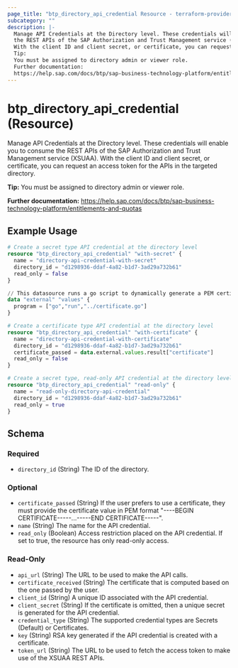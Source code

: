 ```yaml
---
page_title: "btp_directory_api_credential Resource - terraform-provider-btp"
subcategory: ""
description: |-
  Manage API Credentials at the Directory level. These credentials will enable you to consume
  the REST APIs of the SAP Authorization and Trust Management service (XSUAA).
  With the client ID and client secret, or certificate, you can request an access token for the APIs in the targeted directory.
  Tip:
  You must be assigned to directory admin or viewer role.
  Further documentation:
  https://help.sap.com/docs/btp/sap-business-technology-platform/entitlements-and-quotas
---
```


# btp_directory_api_credential (Resource)

Manage API Credentials at the Directory level. These credentials will enable you to consume
		the REST APIs of the SAP Authorization and Trust Management service (XSUAA).
		With the client ID and client secret, or certificate, you can request an access token for the APIs in the targeted directory.

__Tip:__
You must be assigned to directory admin or viewer role.

__Further documentation:__
<https://help.sap.com/docs/btp/sap-business-technology-platform/entitlements-and-quotas>

## Example Usage

```terraform
# Create a secret type API credential at the directory level
resource "btp_directory_api_credential" "with-secret" {
  name = "directory-api-credential-with-secret"
  directory_id = "d1298936-ddaf-4a82-b1d7-3ad29a732b61"
  read_only = false
}

// This datasource runs a go script to dynamically generate a PEM certificate which is used in the resource below
data "external" "values" {
  program = ["go","run","../certificate.go"]
}

# Create a certificate type API credential at the directory level
resource "btp_directory_api_credential" "with-certificate" {
  name = "directory-api-credential-with-certificate"
  directory_id = "d1298936-ddaf-4a82-b1d7-3ad29a732b61"
  certificate_passed = data.external.values.result["certificate"]
  read_only = false
}

# Create a secret type, read-only API credential at the directory level
resource "btp_directory_api_credential" "read-only" {
  name = "read-only-directory-api-credential"
  directory_id = "d1298936-ddaf-4a82-b1d7-3ad29a732b61"
  read_only = true
}
```

<!-- schema generated by tfplugindocs -->
## Schema

### Required

- `directory_id` (String) The ID of the directory.

### Optional

- `certificate_passed` (String) If the user prefers to use a certificate, they must provide the certificate value in PEM format "----BEGIN CERTIFICATE-----...-----END CERTIFICATE-----".
- `name` (String) The name for the API credential.
- `read_only` (Boolean) Access restriction placed on the API credential. If set to true, the resource has only read-only access.

### Read-Only

- `api_url` (String) The URL to be used to make the API calls.
- `certificate_received` (String) The certificate that is computed based on the one passed by the user.
- `client_id` (String) A unique ID associated with the API credential.
- `client_secret` (String) If the certificate is omitted, then a unique secret is generated for the API credential.
- `credential_type` (String) The supported credential types are Secrets (Default) or Certificates.
- `key` (String) RSA key generated if the API credential is created with a certificate.
- `token_url` (String) The URL to be used to fetch the access token to make use of the XSUAA REST APIs.


